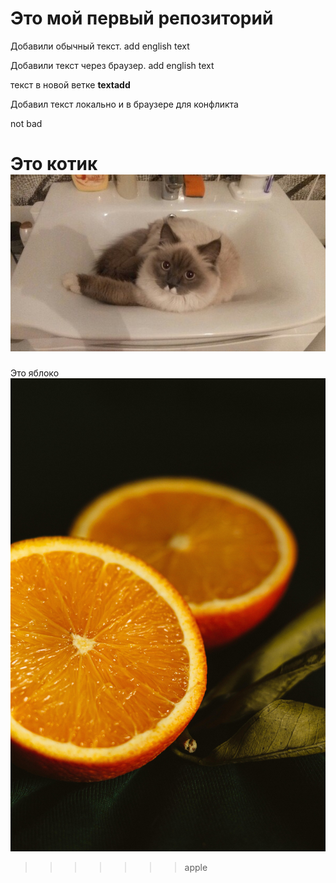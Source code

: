 # Это мой первый репозиторий

Добавили обычный текст. add english text


Добавили текст через браузер. add english text


текст в новой ветке **textadd**


Добавил текст локально и в браузере для конфликта


not bad

Это котик
![cat](Sw5sCwxMFMk.jpg)
=======
Это яблоко
![apple](orange.jpeg)
>>>>>>> apple
